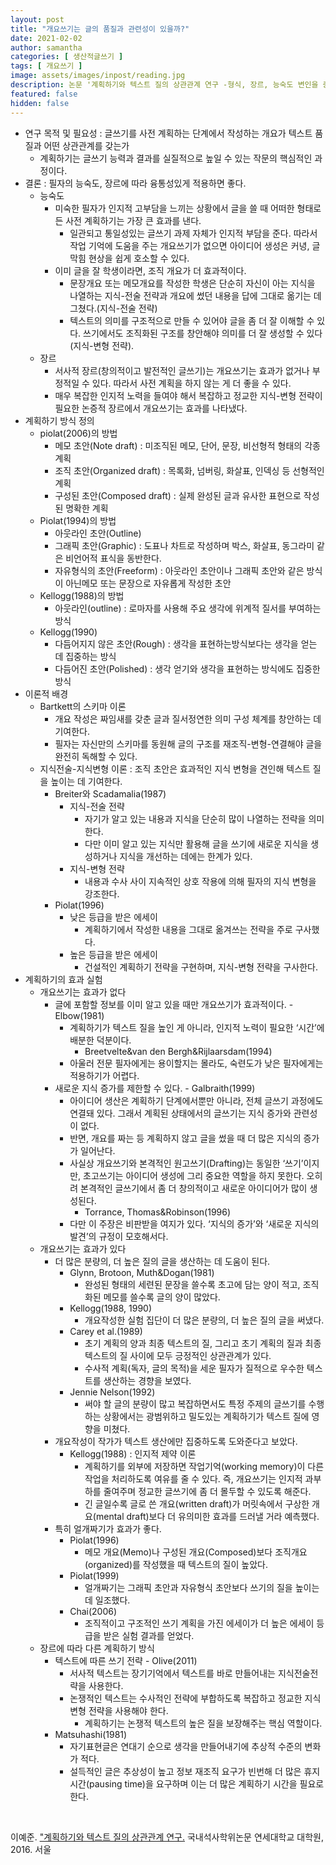 ```yaml
---
layout: post
title: "개요쓰기는 글의 품질과 관련성이 있을까?"
date: 2021-02-02
author: samantha
categories: [ 생산적글쓰기 ]
tags: [ 개요쓰기 ]
image: assets/images/inpost/reading.jpg
description: 논문 '계획하기와 텍스트 질의 상관관계 연구 -형식, 장르, 능숙도 변인을 중심으로' 요약하기
featured: false
hidden: false
---
```


- 연구 목적 및 필요성 : 글쓰기를 사전 계획하는 단계에서 작성하는 개요가 텍스트 품질과 어떤 상관관계를 갖는가
  - 계획하기는 글쓰기 능력과 결과를 실질적으로 높일 수 있는 작문의 핵심적인 과정이다.
- 결론 : 필자의 능숙도, 장르에 따라 융통성있게 적용하면 좋다.
  - 능숙도
    - 미숙한 필자가 인지적 고부담을 느끼는 상황에서 글을 쓸 때 어떠한 형태로든 사전 계획하기는 가장 큰 효과를 낸다.
      - 일관되고 통일성있는 글쓰기 과제 자체가 인지적 부담을 준다. 따라서 작업 기억에 도움을 주는 개요쓰기가 없으면 아이디어 생성은 커녕, 글막힘 현상을 쉽게 호소할 수 있다.
    - 이미 글을 잘 학생이라면, 조직 개요가 더 효과적이다.
      - 문장개요 또는 메모개요를 작성한 학생은 단순히 자신이 아는 지식을 나열하는 지식-전술 전략과 개요에 썼던 내용을 답에 그대로 옮기는 데 그쳤다.(지식-전술 전략)
      - 텍스트의 의미를 구조적으로 만들 수 있어야 글을 좀 더 잘 이해할 수 있다. 쓰기에서도 조직화된 구조를 창안해야 의미를 더 잘 생성할 수 있다(지식-변형 전략).
  - 장르
    - 서사적 장르(창의적이고 발전적인 글쓰기)는 개요쓰기는 효과가 없거나 부정적일 수 있다. 따라서 사전 계획을 하지 않는 게 더 좋을 수 있다.
    - 매우 복잡한 인지적 노력을 들여야 해서 복잡하고 정교한 지식-변형 전략이 필요한 논증적 장르에서 개요쓰기는 효과를 나타냈다.
- 계획하기 방식 정의
  - piolat(2006)의 방법
    - 메모 초안(Note draft) : 미조직된 메모, 단어, 문장, 비선형적 형태의 각종 계획
    - 조직 초안(Organized draft) : 목록화, 넘버링, 화살표, 인덱싱 등 선형적인 계획
    - 구성된 초안(Composed draft) : 실제 완성된 글과 유사한 표현으로 작성된 명확한 계획
  - Piolat(1994)의 방법
    - 아웃라인 초안(Outline)
    - 그래픽 초안(Graphic) : 도표나 차트로 작성하며 박스, 화살표, 동그라미 같은 비언어적 표식을 동반한다.
    - 자유형식의 초안(Freeform) : 아웃라인 초안이나 그래픽 초안와 같은 방식이 아닌메모 또는 문장으로 자유롭게 작성한 초안
  - Kellogg(1988)의 방법
    - 아웃라인(outline) : 로마자를 사용해 주요 생각에 위계적 질서를 부여하는 방식
  - Kellogg(1990)
    - 다듬어지지 않은 초안(Rough) : 생각을 표현하는방식보다는 생각을 얻는 데 집중하는 방식
    - 다듬어진 초안(Polished) : 생각 얻기와 생각을 표현하는 방식에도 집중한 방식
- 이론적 배경
  - Bartkett의 스키마 이론
    - 개요 작성은 짜임새를 갖춘 글과 질서정연한 의미 구성 체계를 창안하는 데 기여한다.
    - 필자는 자신만의 스키마를 동원해 글의 구조를 재조직-변형-연결해야 글을 완전히 독해할 수 있다.
  - 지식전술-지식변형 이론 : 조직 초안은 효과적인 지식 변형을 견인해 텍스트 질을 높이는 데 기여한다.
    - Breiter와 Scadamalia(1987)
      - 지식-전술 전략
        - 자기가 알고 있는 내용과 지식을 단순히 많이 나열하는 전략을 의미한다.
        - 다만 이미 알고 있는 지식만 활용해 글을 쓰기에 새로운 지식을 생성하거나 지식을 개선하는 데에는 한계가 있다.
      - 지식-변형 전략
        - 내용과 수사 사이 지속적인 상호 작용에 의해 필자의 지식 변형을 강조한다.
    - Piolat(1996)
      - 낮은 등급을 받은 에세이
        - 계획하기에서 작성한 내용을 그대로 옮겨쓰는 전략을 주로 구사했다.
      - 높은 등급을 받은 에세이
        - 건설적인 계획하기 전략을 구현하며, 지식-변형 전략을 구사한다.
- 계획하기의 효과 실험
  - 개요쓰기는 효과가 없다
    - 글에 포함할 정보를 이미 알고 있을 때만 개요쓰기가 효과적이다. - Elbow(1981)
      - 계획하기가 텍스트 질을 높인 게 아니라, 인지적 노력이 필요한 ‘시간’에 배분한 덕분이다.
        - Breetvelte&van den Bergh&Rijlaarsdam(1994)
      - 아울러 전문 필자에게는 용이할지는 몰라도, 숙련도가 낮은 필자에게는 적용하기가 어렵다.
    - 새로운 지식 증가를 제한할 수 있다. - Galbraith(1999)
      - 아이디어 생산은 계획하기 단계에서뿐만 아니라, 전체 글쓰기 과정에도 연결돼 있다. 그래서 계획된 상태에서의 글쓰기는 지식 증가와 관련성이 없다.
      - 반면, 개요를 짜는 등 계획하지 않고 글을 썼을 때 더 많은 지식의 증가가 일어난다.
      - 사실상 개요쓰기와 본격적인 원고쓰기(Drafting)는 동일한 ‘쓰기’이지만, 초고쓰기는 아이디어 생성에 그리 중요한 역할을 하지 못한다. 오히려 본격적인 글쓰기에서 좀 더 창의적이고 새로운 아이디어가 많이 생성된다.
        - Torrance, Thomas&Robinson(1996)
      - 다만 이 주장은 비판받을 여지가 있다. ‘지식의 증가’와 ‘새로운 지식의 발견’의 규정이 모호해서다.
  - 개요쓰기는 효과가 있다
    - 더 많은 분량의, 더 높은 질의 글을 생산하는 데 도움이 된다.
      - Glynn, Brotoon, Muth&Dogan(1981)
        - 완성된 형태의 세련된 문장을 쓸수록 초고에 담는 양이 적고, 조직화된 메모를 쓸수록 글의 양이 많았다.
      - Kellogg(1988, 1990)
        - 개요작성한 실험 집단이 더 많은 분량의, 더 높은 질의 글을 써냈다.
      - Carey et al.(1989)
        - 초기 계획의 양과 최종 텍스트의 질, 그리고 초기 계획의 질과 최종 텍스트의 질 사이에 모두 긍정적인 상관관계가 있다.
        - 수사적 계획(독자, 글의 목적)을 세운 필자가 질적으로 우수한 텍스트를 생산하는 경향을 보였다.
      - Jennie Nelson(1992)
        - 써야 할 글의 분량이 많고 복잡하면서도 특정 주제의 글쓰기를 수행하는 상황에서는 광범위하고 밀도있는 계획하기가 텍스트 질에 영향을 미쳤다.
    - 개요작성이 작가가 텍스트 생산에만 집중하도록 도와준다고 보았다.
      - Kellogg(1988) : 인지적 제약 이론
        - 계획하기를 외부에 저장하면 작업기억(working memory)이 다른 작업을 처리하도록 여유를 줄 수 있다. 즉, 개요쓰기는 인지적 과부하를 줄여주며 정교한 글쓰기에 좀 더 몰두할 수 있도록 해준다.
        - 긴 글일수록 글로 쓴 개요(written draft)가 머릿속에서 구상한 개요(mental draft)보다 더 유의미한 효과를 드러낼 거라 예측했다.
    - 특히 얼개짜기가 효과가 좋다.
      - Piolat(1996)
        - 메모 개요(Memo)나 구성된 개요(Composed)보다 조직개요(organized)를 작성했을 때 텍스트의 질이 높았다.
      - Piolat(1999)
        - 얼개짜기는 그래픽 초안과 자유형식 초안보다 쓰기의 질을 높이는 데 일조했다.
      - Chai(2006)
        - 조직적이고 구조적인 쓰기 계획을 가진 에세이가 더 높은 에세이 등급을 받은 실험 결과를 얻었다.
  - 장르에 따라 다른 계획하기 방식
    - 텍스트에 따른 쓰기 전략 - Olive(2011)
      - 서사적 텍스트는 장기기억에서 텍스트를 바로 만들어내는 지식전술전략을 사용한다.
      - 논쟁적인 텍스트는 수사적인 전략에 부합하도록 복잡하고 정교한 지식변형 전략을 사용해야 한다.
        - 계획하기는 논쟁적 텍스트의 높은 질을 보장해주는 핵심 역할이다.
    - Matsuhashi(1981)
      - 자기표현글은 연대기 순으로 생각을 만들어내기에 추상적 수준의 변화가 적다.
      - 설득적인 글은 추상성이 높고 정보 재조직 요구가 빈번해 더 많은 휴지 시간(pausing time)을 요구하며 이는 더 많은 계획하기 시간을 필요로 한다.

<br/>

이예준. ["계획하기와 텍스트 질의 상관관계 연구.](https://www.riss.kr/link?id=T14186049) 국내석사학위논문 연세대학교 대학원, 2016. 서울
